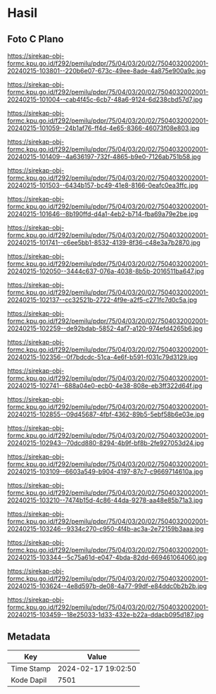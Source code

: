 # Hasil

## Foto C Plano

https://sirekap-obj-formc.kpu.go.id/f292/pemilu/pdpr/75/04/03/20/02/7504032002001-20240215-103801--220b6e07-673c-49ee-8ade-4a875e900a9c.jpg

https://sirekap-obj-formc.kpu.go.id/f292/pemilu/pdpr/75/04/03/20/02/7504032002001-20240215-101004--cab4f45c-6cb7-48a6-9124-6d238cbd57d7.jpg

https://sirekap-obj-formc.kpu.go.id/f292/pemilu/pdpr/75/04/03/20/02/7504032002001-20240215-101059--24b1af76-ff4d-4e65-8366-46073f08e803.jpg

https://sirekap-obj-formc.kpu.go.id/f292/pemilu/pdpr/75/04/03/20/02/7504032002001-20240215-101409--4a636197-732f-4865-b9e0-7126ab751b58.jpg

https://sirekap-obj-formc.kpu.go.id/f292/pemilu/pdpr/75/04/03/20/02/7504032002001-20240215-101503--6434b157-bc49-41e8-8166-0eafc0ea3ffc.jpg

https://sirekap-obj-formc.kpu.go.id/f292/pemilu/pdpr/75/04/03/20/02/7504032002001-20240215-101646--8b190ffd-d4a1-4eb2-b714-fba69a79e2be.jpg

https://sirekap-obj-formc.kpu.go.id/f292/pemilu/pdpr/75/04/03/20/02/7504032002001-20240215-101741--c6ee5bb1-8532-4139-8f36-c48e3a7b2870.jpg

https://sirekap-obj-formc.kpu.go.id/f292/pemilu/pdpr/75/04/03/20/02/7504032002001-20240215-102050--3444c637-076a-4038-8b5b-2016511ba647.jpg

https://sirekap-obj-formc.kpu.go.id/f292/pemilu/pdpr/75/04/03/20/02/7504032002001-20240215-102137--cc32521b-2722-4f9e-a2f5-c271fc7d0c5a.jpg

https://sirekap-obj-formc.kpu.go.id/f292/pemilu/pdpr/75/04/03/20/02/7504032002001-20240215-102259--de92bdab-5852-4af7-a120-974efd4265b6.jpg

https://sirekap-obj-formc.kpu.go.id/f292/pemilu/pdpr/75/04/03/20/02/7504032002001-20240215-102356--0f7bdcdc-51ca-4e6f-b591-f031c79d3129.jpg

https://sirekap-obj-formc.kpu.go.id/f292/pemilu/pdpr/75/04/03/20/02/7504032002001-20240215-102741--688a04e0-ecb0-4e38-808e-eb3ff322d64f.jpg

https://sirekap-obj-formc.kpu.go.id/f292/pemilu/pdpr/75/04/03/20/02/7504032002001-20240215-102855--09d45687-4fbf-4362-89b5-5ebf58b6e03e.jpg

https://sirekap-obj-formc.kpu.go.id/f292/pemilu/pdpr/75/04/03/20/02/7504032002001-20240215-102943--70dcd880-8294-4b9f-bf8b-2fe927053d24.jpg

https://sirekap-obj-formc.kpu.go.id/f292/pemilu/pdpr/75/04/03/20/02/7504032002001-20240215-103109--6603a549-b904-4197-87c7-c9669714610a.jpg

https://sirekap-obj-formc.kpu.go.id/f292/pemilu/pdpr/75/04/03/20/02/7504032002001-20240215-103210--7474b15d-4c86-44da-9278-aa48e85b71a3.jpg

https://sirekap-obj-formc.kpu.go.id/f292/pemilu/pdpr/75/04/03/20/02/7504032002001-20240215-103246--9334c270-c950-4f4b-ac3a-2e72159b3aaa.jpg

https://sirekap-obj-formc.kpu.go.id/f292/pemilu/pdpr/75/04/03/20/02/7504032002001-20240215-103344--5c75a61d-e047-4bda-82dd-669461064060.jpg

https://sirekap-obj-formc.kpu.go.id/f292/pemilu/pdpr/75/04/03/20/02/7504032002001-20240215-103624--4e8d597b-de08-4a77-99df-e84ddc0b2b2b.jpg

https://sirekap-obj-formc.kpu.go.id/f292/pemilu/pdpr/75/04/03/20/02/7504032002001-20240215-103459--18e25033-1d33-432e-b22a-ddacb095d187.jpg


## Metadata

| Key        | Value               |
| ---------- | ------------------- |
| Time Stamp | 2024-02-17 19:02:50 |
| Kode Dapil | 7501                |



